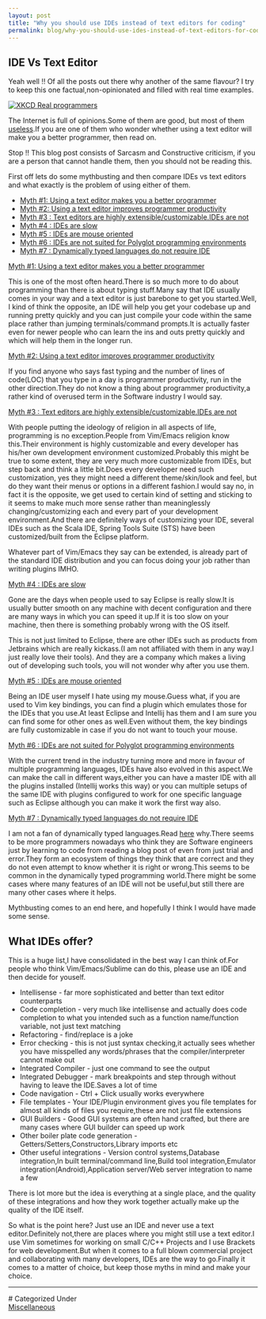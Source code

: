```yaml
---
layout: post
title: "Why you should use IDEs instead of text editors for coding"
permalink: blog/why-you-should-use-ides-instead-of-text-editors-for-coding
---
```


## IDE Vs Text Editor

Yeah well !! Of all the posts out there why another of the same flavour? I try to keep this one factual,non-opinionated and filled with real time examples.

<a class="image" href="http://imgs.xkcd.com/comics/real_programmers.png">
<img src="http://imgs.xkcd.com/comics/real_programmers.png" alt="XKCD Real programmers"/>
</a>

The Internet is full of opinions.Some of them are good, but most of them [useless](/blog/hey-this-sucks-am-I-right).If you are one of them who wonder whether using a text editor will make you a better programmer, then read on.

Stop !! This blog post consists of Sarcasm and Constructive criticism, if you are a person that cannot handle them, then you should not be reading this.

First off lets do some mythbusting and then compare IDEs vs text editors and what exactly is the problem of using either of them.

<!--break-->

- <a href="#TEBetterProgrammer">Myth #1: Using a text editor makes you a better programmer</a>
- <a href="#TEProductivity">Myth #2: Using a text editor improves programmer productivity</a>
- <a href="#TECustomization">Myth #3 : Text editors are highly extensible/customizable.IDEs are not</a>
- <a href="#TEIDESlow">Myth #4 : IDEs are slow</a>
- <a href="#TEIDEMouse">Myth #5 : IDEs are mouse oriented</a>
- <a href="#TEPolyglot">Myth #6 : IDEs are not suited for Polyglot programming environments</a>
- <a href="#TEDynamic">Myth #7 : Dynamically typed languages do not require IDE</a>

<a name = "TEBetterProgrammer"><u>Myth #1: Using a text editor makes you a better programmer</u></a>

This is one of the most often heard.There is so much more to do about programming than there is about typing stuff.Many say that IDE usually comes in your way and a text editor is just barebone to get you started.Well, I kind of think the opposite, an IDE will help you get your codebase up and running pretty quickly and you can just compile your code within the same place rather than jumping terminals/command prompts.It is actually faster even for newer people who can learn the ins and outs pretty quickly and which will help them in the longer run.

<a name = "TEProductivity"><u>Myth #2: Using a text editor improves programmer productivity</u></a>

If you find anyone who says fast typing and the number of lines of code(LOC) that you type in a day is programmer productivity, run in the other direction.They do not know a thing about programmer productivity,a rather kind of overused term in the Software industry I would say.

<a name = "TECustomization"><u>Myth #3 : Text editors are highly extensible/customizable.IDEs are not</u></a>

With people putting the ideology of religion in all aspects of life, programming is no exception.People from Vim/Emacs religion know this.Their environment is highly customizable and every developer has his/her own development environment customized.Probably this might be true to some extent, they are very much more customizable from IDEs, but step back and think a little bit.Does every developer need such customization, yes they might need a different theme/skin/look and feel, but do they want their menus or options in a different fashion.I would say no, in fact it is the opposite, we get used to certain kind of setting and sticking to it seems to make much more sense rather than meaninglessly changing/customizing each and every part of your development environment.And there are definitely ways of customizing your IDE, several IDEs such as the Scala IDE, Spring Tools Suite (STS) have been customized/built from the Eclipse platform.

Whatever part of Vim/Emacs they say can be extended, is already part of the standard IDE distribution and you can focus doing your job rather than writing plugins IMHO.

<a name = "TEIDESlow"><u>Myth #4 : IDEs are slow</u></a>

Gone are the days when people used to say Eclipse is really slow.It is usually butter smooth on any machine with decent configuration and there are many ways in which you can speed it up.If it is too slow on your machine, then there is something probably wrong with the OS itself.

This is not just limited to Eclipse, there are other IDEs such as products from Jetbrains which are really kickass.(I am not affiliated with them in any way.I just really love their tools). And they are a company which makes a living out of developing such tools, you will not wonder why after you use them.

<a name = "TEIDEMouse"><u>Myth #5 : IDEs are mouse oriented</u></a>

Being an IDE user myself I hate using my mouse.Guess what, if you are used to Vim key bindings, you can find a plugin which emulates those for the IDEs that you use.At least Eclipse and Intellij has them and I am sure you can find some for other ones as well.Even without them, the key bindings are fully customizable in case if you do not want to touch your mouse.

<a name = "TEPolyglot"><u>Myth #6 : IDEs are not suited for Polyglot programming environments</u></a>

With the current trend in the industry turning more and more in favour of multiple programming languages, IDEs have also evolved in this aspect.We can make the call in different ways,either you can have a master IDE with all the plugins installed (Intellij works this way) or you can multiple setups of the same IDE with plugins configured to work for one specific language such as Eclipse although you can make it work the first way also.

<a name = "TEDynamic"><u>Myth #7 : Dynamically typed languages do not require IDE</u></a>

I am not a fan of dynamically typed languages.Read [here](/blog/static-vs-dynamic-typing-why-you-should-care) why.There seems to be more programmers nowadays who think they are Software engineers just by learning to code from reading a blog post of even from just trial and error.They form an ecosystem of things they think that are correct and they do not even attempt to know whether it is right or wrong.This seems to be common in the dynamically typed programming world.There might be some cases where many features of an IDE will not be useful,but still there are many other cases where it helps.

Mythbusting comes to an end here, and hopefully I think I would have made some sense.

## What IDEs offer?

This is a huge list,I have consolidated in the best way I can think of.For people who think Vim/Emacs/Sublime can do this, please use an IDE and then decide for youself.

- Intellisense - far more sophisticated and better than text editor counterparts
- Code completion - very much like intellisense and actually does code completion to what you intended such as a function name/function variable, not just text matching
- Refactoring - find/replace is a joke
- Error checking - this is not just syntax checking,it actually sees whether you have misspelled any words/phrases that the compiler/interpreter cannot make out
- Integrated Compiler - just one command to see the output
- Integrated Debugger - mark breakpoints and step through without having to leave the IDE.Saves a lot of time
- Code navigation - Ctrl + Click usually works everywhere
- File templates - Your IDE/Plugin environment gives you file templates for almost all kinds of files you require,these are not just file extensions
- GUI Builders - Good GUI systems are often hand crafted, but there are many cases where GUI builder can speed up work
- Other boiler plate code generation - Getters/Setters,Constructors,Library imports etc
- Other useful integrations - Version control systems,Database integration,In built terminal/command line,Build tool integration,Emulator integration(Android),Application server/Web server integration to name a few

There is lot more but the idea is everything at a single place, and the quality of these integrations and how they work together actually make up the quality of the IDE itself.

So what is the point here? Just use an IDE and never use a text editor.Definitely not,there are places where you might still use a text editor.I use Vim sometimes for working on small C/C++ Projects and I use Brackets for web development.But when it comes to a full blown commercial project and collaborating with many developers, IDEs are the way to go.Finally it comes to a matter of choice, but keep those myths in mind and make your choice.

<hr>
# Categorized Under
<br>
<i class="fa fa-folder-o"></i><a id="category" href="/blog-list?item-1" onClick="nav()">Miscellaneous</a>